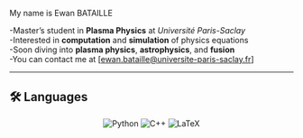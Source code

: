 My name is Ewan BATAILLE

-Master’s student in **Plasma Physics** at *Université Paris-Saclay*  
-Interested in **computation** and **simulation** of physics equations  
-Soon diving into **plasma physics**, **astrophysics**, and **fusion**  
-You can contact me at [ewan.bataille@universite-paris-saclay.fr]

---

## 🛠️ Languages

<p align="center">
  <img src="https://img.shields.io/badge/Python-3776AB?style=for-the-badge&logo=python&logoColor=white" alt="Python"/>
  <img src="https://img.shields.io/badge/C++-00599C?style=for-the-badge&logo=c%2b%2b&logoColor=white" alt="C++"/>
  <img src="https://img.shields.io/badge/LaTeX-47A141?style=for-the-badge&logo=latex&logoColor=white" alt="LaTeX"/>
</p>
